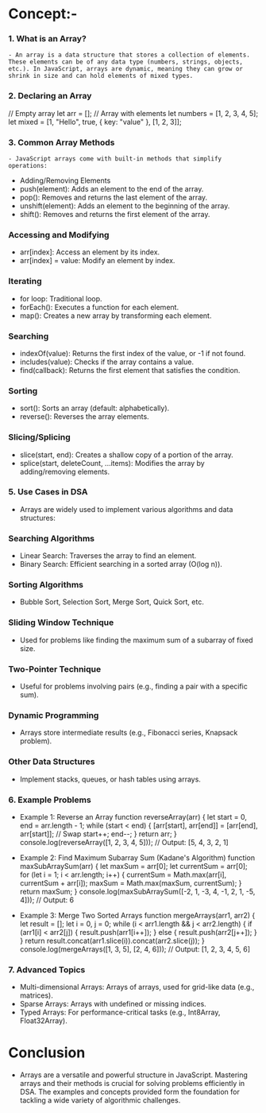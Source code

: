 # Concept:-

### 1. What is an Array?
    - An array is a data structure that stores a collection of elements. These elements can be of any data type (numbers, strings, objects, etc.). In JavaScript, arrays are dynamic, meaning they can grow or shrink in size and can hold elements of mixed types.

### 2. Declaring an Array

// Empty array
let arr = [];
// Array with elements
let numbers = [1, 2, 3, 4, 5];
let mixed = [1, "Hello", true, { key: "value" }, [1, 2, 3]];

### 3. Common Array Methods
    - JavaScript arrays come with built-in methods that simplify operations:

- Adding/Removing Elements
- push(element): Adds an element to the end of the array.
- pop(): Removes and returns the last element of the array.
- unshift(element): Adds an element to the beginning of the array.
- shift(): Removes and returns the first element of the array.
### Accessing and Modifying
- arr[index]: Access an element by its index.
- arr[index] = value: Modify an element by index.
### Iterating
- for loop: Traditional loop.
- forEach(): Executes a function for each element.
- map(): Creates a new array by transforming each element.
### Searching
- indexOf(value): Returns the first index of the value, or -1 if not found.
- includes(value): Checks if the array contains a value.
- find(callback): Returns the first element that satisfies the condition.
### Sorting
- sort(): Sorts an array (default: alphabetically).
- reverse(): Reverses the array elements.
### Slicing/Splicing
- slice(start, end): Creates a shallow copy of a portion of the array.
- splice(start, deleteCount, ...items): Modifies the array by adding/removing elements.


### 5. Use Cases in DSA
- Arrays are widely used to implement various algorithms and data structures:

### Searching Algorithms
- Linear Search: Traverses the array to find an element.
- Binary Search: Efficient searching in a sorted array (O(log n)).
### Sorting Algorithms
- Bubble Sort, Selection Sort, Merge Sort, Quick Sort, etc.
### Sliding Window Technique
- Used for problems like finding the maximum sum of a subarray of fixed size.
### Two-Pointer Technique
- Useful for problems involving pairs (e.g., finding a pair with a specific sum).
### Dynamic Programming
- Arrays store intermediate results (e.g., Fibonacci series, Knapsack problem).
### Other Data Structures
- Implement stacks, queues, or hash tables using arrays.


### 6. Example Problems
- Example 1: Reverse an Array
function reverseArray(arr) {
  let start = 0, end = arr.length - 1;
  while (start < end) {
    [arr[start], arr[end]] = [arr[end], arr[start]]; // Swap
    start++;
    end--;
  }
  return arr;
}
console.log(reverseArray([1, 2, 3, 4, 5])); // Output: [5, 4, 3, 2, 1]

- Example 2: Find Maximum Subarray Sum (Kadane's Algorithm)
function maxSubArraySum(arr) {
  let maxSum = arr[0];
  let currentSum = arr[0];
  for (let i = 1; i < arr.length; i++) {
    currentSum = Math.max(arr[i], currentSum + arr[i]);
    maxSum = Math.max(maxSum, currentSum);
  }
  return maxSum;
}
console.log(maxSubArraySum([-2, 1, -3, 4, -1, 2, 1, -5, 4])); // Output: 6


- Example 3: Merge Two Sorted Arrays
function mergeArrays(arr1, arr2) {
  let result = [];
  let i = 0, j = 0;
  while (i < arr1.length && j < arr2.length) {
    if (arr1[i] < arr2[j]) {
      result.push(arr1[i++]);
    } else {
      result.push(arr2[j++]);
    }
  }
  return result.concat(arr1.slice(i)).concat(arr2.slice(j));
}
console.log(mergeArrays([1, 3, 5], [2, 4, 6])); // Output: [1, 2, 3, 4, 5, 6]


### 7. Advanced Topics
- Multi-dimensional Arrays: Arrays of arrays, used for grid-like data (e.g., matrices).
- Sparse Arrays: Arrays with undefined or missing indices.
- Typed Arrays: For performance-critical tasks (e.g., Int8Array, Float32Array).
# Conclusion
- Arrays are a versatile and powerful structure in JavaScript. Mastering arrays and their methods is crucial for solving problems efficiently in DSA. The examples and concepts provided form the foundation for tackling a wide variety of algorithmic challenges.

